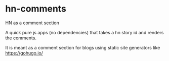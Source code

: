 # hn-comments
HN as a comment section

A quick pure js apps (no dependencies) that takes a hn story id and renders the comments. 

It is meant as a comment section for blogs using static site generators like https://gohugo.io/
